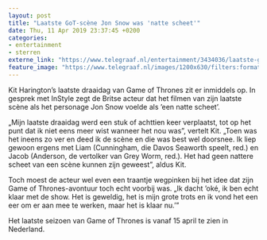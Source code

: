 ```yaml
---
layout: post
title: "Laatste GoT-scène Jon Snow was 'natte scheet'"
date: Thu, 11 Apr 2019 23:37:45 +0200
categories: 
- entertainment 
- sterren 
externe_link: "https://www.telegraaf.nl/entertainment/3434036/laatste-go-t-scene-jon-snow-was-natte-scheet"
feature_image: "https://www.telegraaf.nl/images/1200x630/filters:format(jpeg):quality(80)/cdn-kiosk-api.telegraaf.nl/1266d4c8-5ca2-11e9-ac91-02d2fb1aa1d7.jpg"
---
```


<p class="intro">Kit Harington’s laatste draaidag van Game of Thrones zit er inmiddels op. In gesprek met InStyle zegt de Britse acteur dat het filmen van zijn laatste scène als het personage Jon Snow voelde als ’een natte scheet’.</p> <p>„Mijn laatste draaidag werd een stuk of achttien keer verplaatst, tot op het punt dat ik niet eens meer wist wanneer het nou was”, vertelt Kit. „Toen was het ineens zo ver en deed ik de scène en die was best wel doorsnee. Ik liep gewoon ergens met Liam (Cunningham, die Davos Seaworth speelt, red.) en Jacob (Anderson, de vertolker van Grey Worm, red.). Het had geen nattere scheet van een scène kunnen zijn geweest”, aldus Kit.</p><p>Toch moest de acteur wel even een traantje wegpinken bij het idee dat zijn Game of Thrones-avontuur toch echt voorbij was. „Ik dacht ’oké, ik ben echt klaar met de show. Het is geweldig, het is mijn grote trots en ik vond het een eer om er aan mee te werken, maar het is klaar nu.’”</p><p>Het laatste seizoen van Game of Thrones is vanaf 15 april te zien in Nederland.</p>
